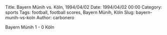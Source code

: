 Title: Bayern Münih vs. Köln, 1994/04/02
Date: 1994/04/02 00:00
Category: sports
Tags: football, football scores, Bayern Münih, Köln
Slug: bayern-munih-vs-koln
Author: carbonero


Bayern Münih 1 - 0 Köln

